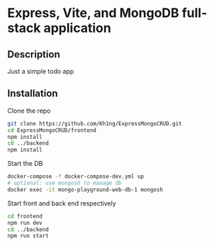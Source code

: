 # Express, Vite, and MongoDB full-stack application

## Description

Just a simple todo app

## Installation

Clone the repo

```bash
git clone https://github.com/Kh1ng/ExpressMongoCRUD.git
cd ExpressMongoCRUD/frontend
npm install
cd ../backend
npm install
```

Start the DB

```bash
docker-compose -f docker-compose-dev.yml up
# optional: use mongosh to manage db
docker exec -it mongo-playground-web-db-1 mongosh
```

Start front and back end respectively

```bash
cd frontend
npm run dev
cd ../backend
npm run start
```
